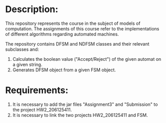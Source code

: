 # Description: #
This repository represents the course in the subject of models of computation. The assignments of this course refer to the implementations of different algorithms regarding automated machines.

The repository contains DFSM and NDFSM classes and their relevant subclasses and:
1. Calculates the boolean value ("Accept/Reject") of the given automat on a given string.
2. Generates DFSM object from a given FSM object.

# Requirements: #
1. It is necessary to add the jar files "Assignment3" and "Submission" to the project HW2_206125411.
2. It is necessary to link the two projects HW2_206125411 and FSM.
